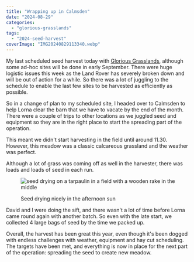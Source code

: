 ```yaml
---
title: "Wrapping up in Calmsden"
date: "2024-08-29"
categories: 
  - "glorious-grasslands"
tags: 
  - "2024-seed-harvest"
coverImage: "IMG20240829113340.webp"
---
```


My last scheduled seed harvest today with [Glorious Grasslands](https://www.cotswolds-nl.org.uk/looking-after/our-grasslands-projects/glorious-cotswolds-grasslands/), although some ad-hoc sites will be done in early September. There were huge logistic issues this week as the Land Rover has severely broken down and will be out of action for a while. So there was a lot of juggling to the schedule to enable the last few sites to be harvested as efficiently as possible.

So in a change of plan to my scheduled site, I headed over to Calmsden to help Lorna clear the barn that we have to vacate by the end of the month. There were a couple of trips to other locations as we juggled seed and equipment so they are in the right place to start the spreading part of the operation.

This meant we didn't start harvesting in the field until around 11.30. However, this meadow was a classic calcareous grassland and the weather was perfect.

Although a lot of grass was coming off as well in the harvester, there was loads and loads of seed in each run.

<figure>

![seed drying on a tarpaulin in a field with a wooden rake in the middle](images/IMG20240829123048-1024x576.webp)

<figcaption>

Seed drying nicely in the afternoon sun

</figcaption>

</figure>

David and I were doing the sift, and there wasn't a lot of time before Lorna came round again with another batch. So even with the late start, we collected 4 large bags of seed by the time we packed up.

Overall, the harvest has been great this year, even though it's been dogged with endless challenges with weather, equipment and hay cut scheduling. The targets have been met, and everything is now in place for the next part of the operation: spreading the seed to create new meadow.
